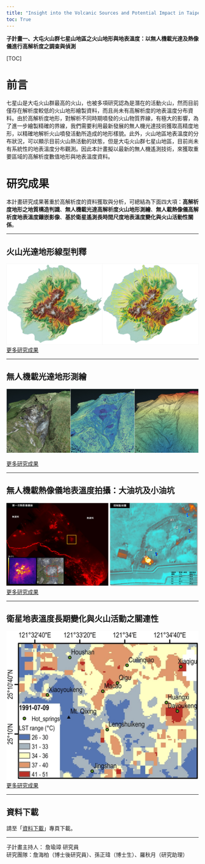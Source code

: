 ```yaml
---
title: "Insight into the Volcanic Sources and Potential Impact in Taipei Metropolis(II)"
toc: True
---
```

**子計畫一、大屯火山群七星山地區之火山地形與地表溫度：以無人機載光達及熱像儀進行高解析度之調查與偵測**
  
[TOC]  

# 前言  
七星山是大屯火山群最高的火山，也被多項研究認為是潛在的活動火山，然而目前僅存在解析度較低的火山地形繪製資料，而且尚未有高解析度的地表溫度分布資料。由於高解析度地形，對解析不同時期噴發的火山物質界線，有極大的影響，為了進一步繪製精確的界線，我們需要利用最新發展的無人機光達技術獲取高精度地形，以精確地解析火山噴發活動所造成的地形樣貌。此外，火山地區地表溫度的分布狀況，可以顯示目前火山熱活動的狀態，但是大屯火山群七星山地區，目前尚未有系統性的地表溫度分布觀測。因此本計畫擬以最新的無人機遙測技術，來獲取重要區域的高解析度數值地形與地表溫度資料。

# 研究成果  
本計畫研究成果著重於高解析度的資料獲取與分析，可總結為下面四大項：**高解析度地形之地質構造判識**、**無人機載光達高解析度火山地形測繪**、**無人載熱像儀高解析度地表溫度鑲嵌影像**、**基於衛星遙測長時間尺度地表溫度變化與火山活動性關係**。  
  
***  
  
## 火山光達地形線型判釋  
[<img src="./TVG_Delineation_Result.jpg">](./TVG_StructureDelineation.md)  
[更多研究成果](./TVG_StructureDelineation.md)
***
  
## 無人機載光達地形測繪
[<img src="./SYK_PointCloud.jpg">](./TVG_UAV_LiDAR.md)  
  
[更多研究成果](./TVG_UAV_LiDAR.md)    
  
***

## 無人機載熱像儀地表溫度拍攝：大油坑及小油坑  
[<img src="./TML-SYK-1stMosic.jpg">](./TVG_UAV_Thermal.md)  
[更多研究成果](./TVG_UAV_Thermal.md)
  
***

## 衛星地表溫度長期變化與火山活動之關連性  
[<img src="./LTM_Cover.jpg">](./TVG_LongtermObservation.md)  
[更多研究成果](./TVG_LongtermObservation.md)  
  
***  
  
## 資料下載  
請至「[資料下載](./TVG_DataDownload.md)」專頁下載。  
  
*** 
   
子計畫主持人： 詹瑜璋 研究員  
研究團隊：詹海柏（博士後研究員）、孫正瑋（博士生）、羅秋月（研究助理）